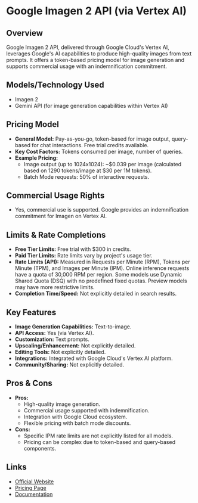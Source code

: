 # Google Imagen 2 API (via Vertex AI)

## Overview
Google Imagen 2 API, delivered through Google Cloud's Vertex AI, leverages Google's AI capabilities to produce high-quality images from text prompts. It offers a token-based pricing model for image generation and supports commercial usage with an indemnification commitment.

## Models/Technology Used
*   Imagen 2
*   Gemini API (for image generation capabilities within Vertex AI)

## Pricing Model
*   **General Model:** Pay-as-you-go, token-based for image output, query-based for chat interactions. Free trial credits available.
*   **Key Cost Factors:** Tokens consumed per image, number of queries.
*   **Example Pricing:**
    *   Image output (up to 1024x1024): ~$0.039 per image (calculated based on 1290 tokens/image at $30 per 1M tokens).
    *   Batch Mode requests: 50% of interactive requests.

## Commercial Usage Rights
*   Yes, commercial use is supported. Google provides an indemnification commitment for Imagen on Vertex AI.

## Limits & Rate Completions
*   **Free Tier Limits:** Free trial with $300 in credits.
*   **Paid Tier Limits:** Rate limits vary by project's usage tier.
*   **Rate Limits (API):** Measured in Requests per Minute (RPM), Tokens per Minute (TPM), and Images per Minute (IPM). Online inference requests have a quota of 30,000 RPM per region. Some models use Dynamic Shared Quota (DSQ) with no predefined fixed quotas. Preview models may have more restrictive limits.
*   **Completion Time/Speed:** Not explicitly detailed in search results.

## Key Features
*   **Image Generation Capabilities:** Text-to-image.
*   **API Access:** Yes (via Vertex AI).
*   **Customization:** Text prompts.
*   **Upscaling/Enhancement:** Not explicitly detailed.
*   **Editing Tools:** Not explicitly detailed.
*   **Integrations:** Integrated with Google Cloud's Vertex AI platform.
*   **Community/Sharing:** Not explicitly detailed.

## Pros & Cons
*   **Pros:**
    *   High-quality image generation.
    *   Commercial usage supported with indemnification.
    *   Integration with Google Cloud ecosystem.
    *   Flexible pricing with batch mode discounts.
*   **Cons:**
    *   Specific IPM rate limits are not explicitly listed for all models.
    *   Pricing can be complex due to token-based and query-based components.

## Links
*   [Official Website](https://cloud.google.com/vertex-ai/docs/generative-ai/model-reference/imagen)
*   [Pricing Page](https://cloud.google.com/vertex-ai/pricing#imagen)
*   [Documentation](https://cloud.google.com/vertex-ai/docs/generative-ai/model-reference/imagen)
